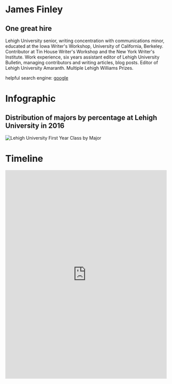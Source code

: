 # James Finley
## One great hire
Lehigh University senior, writing concentration with communications minor, educated at the Iowa Writer's Workshop, University of California, Berkeley. Contributor at Tin House Writer's Workshop and the New York Writer's Institute. Work experience, six years assistant editor of Lehigh University Bulletin, managing contributors and writing articles, blog posts. Editor of Lehigh University Amaranth. Multiple Lehigh Williams Prizes. 

helpful search engine: [google](https://www.google.com/)

# Infographic
## Distribution of majors by percentage at Lehigh University in 2016
![Lehigh University First Year Class by Major](https://jamesmfinley.github.io/First%20Year%20Class%20by%20Major.png)

# Timeline
<iframe src='https://cdn.knightlab.com/libs/timeline3/latest/embed/index.html?source=1NpJyC8_msJe1JR6BVqow6YHdTFG6O9UFCyHJBpVirHU&font=Default&lang=en&initial_zoom=2&height=650' width='100%' height='650' webkitallowfullscreen mozallowfullscreen allowfullscreen frameborder='0'></iframe>
